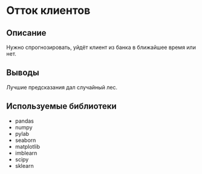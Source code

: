 # Отток клиентов
## Описание
Нужно спрогнозировать, уйдёт клиент из банка в ближайшее время или нет.

## Выводы
Лучшие предсказания дал случайный лес.

## Используемые библиотеки
- pandas
- numpy
- pylab
- seaborn
- matplotlib
- imblearn
- scipy
- sklearn
